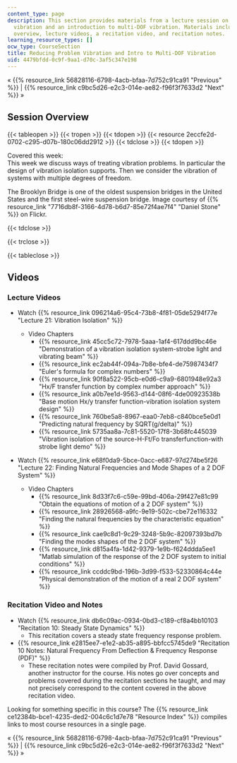 ```yaml
---
content_type: page
description: This section provides materials from a lecture session on reducing problem
  vibration and an introduction to multi-DOF vibration. Materials include a session
  overview, lecture videos, a recitation video, and recitation notes.
learning_resource_types: []
ocw_type: CourseSection
title: Reducing Problem Vibration and Intro to Multi-DOF Vibration
uid: 4479bfdd-0c9f-9aa1-d70c-3af5c347e198
---
```


« {{% resource_link 56828116-6798-4acb-bfaa-7d752c91ca91 "Previous" %}} | {{% resource_link c9bc5d26-e2c3-014e-ae82-f96f3f7633d2 "Next" %}} »

Session Overview
----------------

{{< tableopen >}}
{{< tropen >}}
{{< tdopen >}}
{{< resource 2eccfe2d-0702-c295-d07b-180c06dd2912 >}}
{{< tdclose >}}
{{< tdopen >}}


Covered this week:  
This week we discuss ways of treating vibration problems. In particular the design of vibration isolation supports. Then we consider the vibration of systems with multiple degrees of freedom.

The Brooklyn Bridge is one of the oldest suspension bridges in the United States and the first steel-wire suspension bridge. Image courtesy of {{% resource_link "7716db8f-3166-4d78-b6d7-85e72f4ae7f4" "Daniel Stone" %}} on Flickr.


{{< tdclose >}}

{{< trclose >}}

{{< tableclose >}}

Videos
------

### Lecture Videos

*   Watch {{% resource_link 096214a6-95c4-73b8-4f81-05de5294f77e "Lecture 21: Vibration Isolation" %}}
    *   Video Chapters
        *   {{% resource_link 45cc5c72-7978-5aaa-1af4-617ddd9bc46e "Demonstration of a vibration isolation system-strobe light and vibrating beam" %}}
        *   {{% resource_link ec2ab44f-094a-7b8e-bfe4-de75987434f7 "Euler's formula for complex numbers" %}}
        *   {{% resource_link 90f8a522-95cb-e0d6-c9a9-6801948e92a3 "Hx/F transfer function by complex number approach" %}}
        *   {{% resource_link a0b7ee1d-9563-d144-08f6-4de00923538b "Base motion Hx/y transfer function-vibration isolation system design" %}}
        *   {{% resource_link 760be5a8-8967-eaa0-7eb8-c840bce5e0d1 "Predicting natural frequency by SQRT(g/delta)" %}}
        *   {{% resource_link 5735aa8a-7c81-5520-17f8-3b68fc445039 "Vibration isolation of the source-H-Ft/Fo transferfunction-with strobe light demo" %}}

*   Watch {{% resource_link e68f0da9-5bce-0acc-e687-97d274be5f26 "Lecture 22: Finding Natural Frequencies and Mode Shapes of a 2 DOF System" %}}
    *   Video Chapters
        *   {{% resource_link 8d33f7c6-c59e-99bd-406a-29f427e81c99 "Obtain the equations of motion of a 2 DOF system" %}}
        *   {{% resource_link 28926568-a9fc-9e19-502c-cbe72e116332 "Finding the natural frequencies by the characteristic equation" %}}
        *   {{% resource_link cae9c8d1-9c29-3248-5b9c-82097393bd7b "Finding the modes shapes of the 2 DOF system" %}}
        *   {{% resource_link d815a4fa-1d42-9379-1e9b-f624ddda5ee1 "Matlab simulation of the response of the 2 DOF system to initial conditions" %}}
        *   {{% resource_link ccddc9bd-196b-3d99-f533-52330864c44e "Physical demonstration of the motion of a real 2 DOF system" %}}

### Recitation Video and Notes

*   Watch {{% resource_link db6c09ac-0934-0bd3-c189-cf8a4bb10103 "Recitation 10: Steady State Dynamics" %}}
    *   This recitation covers a steady state frequency response problem.
*   {{% resource_link e2815ee7-e1e2-ab35-a895-bbfcc5745de9 "Recitation 10 Notes: Natural Frequency From Deflection & Frequency Response (PDF)" %}}
    *   These recitation notes were compiled by Prof. David Gossard, another instructor for the course. His notes go over concepts and problems covered during the recitation sections he taught, and may not precisely correspond to the content covered in the above recitation video.

Looking for something specific in this course? The {{% resource_link ce12384b-bce1-4235-ded2-004c6c1d7e78 "Resource Index" %}} compiles links to most course resources in a single page.

« {{% resource_link 56828116-6798-4acb-bfaa-7d752c91ca91 "Previous" %}} | {{% resource_link c9bc5d26-e2c3-014e-ae82-f96f3f7633d2 "Next" %}} »